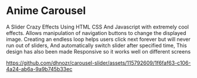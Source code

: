 # Anime Carousel

A Slider Crazy Effects Using HTML CSS And Javascript with extremely cool effects. Allows manipulation of navigation buttons to change the displayed image. Creating an endless loop helps users click next forever but will never run out of sliders, And automatically switch slider after specified time, This design has also been made Responsive so it works well on different screens

https://github.com/dhnozr/carousel-slider/assets/115792609/1f6faf63-c106-4a24-ab6a-9a9b745b33ec

